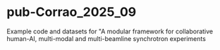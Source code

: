 # pub-Corrao_2025_09
Example code and datasets for "A modular framework for collaborative human-AI, multi-modal and multi-beamline synchrotron experiments
